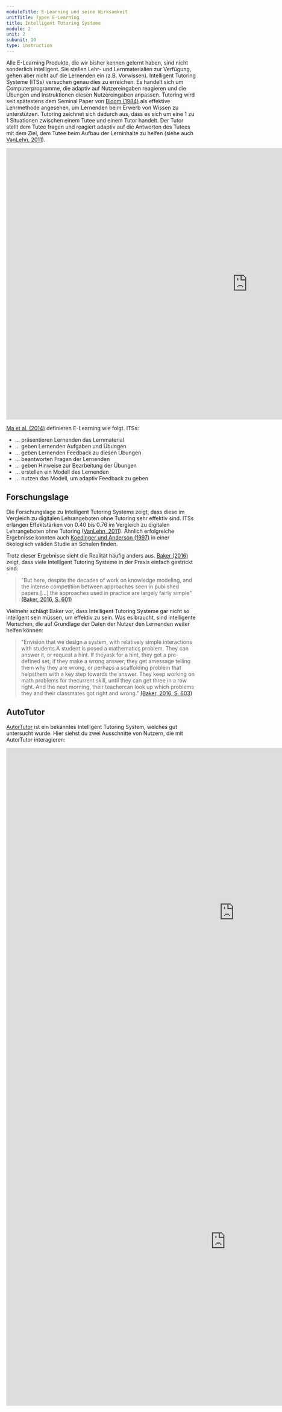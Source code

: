 ```yaml
---
moduleTitle: E-Learning und seine Wirksamkeit
unitTitle: Typen E-Learning
title: Intelligent Tutoring Systeme
module: 2
unit: 2
subunit: 10
type: instruction
---
```


Alle E-Learning Produkte, die wir bisher kennen gelernt haben, sind nicht sonderlich intelligent. Sie stellen Lehr- und Lernmaterialien zur Verfügung, gehen aber nicht auf die Lernenden ein (z.B. Vorwissen). Intelligent Tutoring Systeme (ITSs) versuchen genau dies zu erreichen. Es handelt sich um Computerprogramme, die adaptiv auf Nutzereingaben reagieren und die Übungen und Instruktionen diesen Nutzereingaben anpassen. Tutoring wird seit spätestens dem Seminal Paper von [Bloom (1984)](https://journals.sagepub.com/doi/pdf/10.3102/0013189X013006004) als effektive Lehrmethode angesehen, um Lernenden beim Erwerb von Wissen zu unterstützen. Tutoring zeichnet sich dadurch aus, dass es sich um eine 1 zu 1 Situationen zwischen einem Tutee und einem Tutor handelt. Der Tutor stellt dem Tutee fragen und reagiert adaptiv auf die Antworten des Tutees mit dem Ziel, dem Tutee beim Aufbau der Lerninhalte zu helfen (siehe auch [VanLehn, 2011](https://www.tandfonline.com/doi/full/10.1080/00461520.2011.611369)). 

<iframe width="1280" height="720" src="https://www.youtube.com/embed/Z78ecsa2JD4" frameborder="0" allow="accelerometer; autoplay; encrypted-media; gyroscope; picture-in-picture" allowfullscreen></iframe>

[Ma et al. (2014)](https://www.semanticscholar.org/paper/Intelligent-Tutoring-Systems-and-Learning-Outcomes-Ma-Fraser/9581009c34216cac062888c5ccf055453db17881) definieren E-Learning wie folgt. ITSs: 

* ... präsentieren Lernenden das Lernmaterial
* ... geben Lernenden Aufgaben und Übungen
* ... geben Lernenden Feedback zu diesen Übungen
* ... beantworten Fragen der Lernenden
* ... geben Hinweise zur Bearbeitung der Übungen
* ... erstellen ein Modell des Lernenden 
* ... nutzen das Modell, um adaptiv Feedback zu geben

## Forschungslage

Die Forschungslage zu Intelligent Tutoring Systems zeigt, dass diese im Vergleich zu digitalen Lehrangeboten ohne Tutoring sehr effektiv sind. ITSs erlangen Effektstärken von 0.40 bis 0.76 im Vergleich zu digitalen Lehrangeboten ohne Tutoring ([VanLehn, 2011](https://www.tandfonline.com/doi/full/10.1080/00461520.2011.611369)). Ähnlich erfolgreiche Ergebnisse konnten auch [Koedinger und Anderson (1997)](https://telearn.archives-ouvertes.fr/hal-00197383/) in einer ökologisch validen Studie an Schulen finden. 

Trotz dieser Ergebnisse sieht die Realität häufig anders aus. [Baker (2016)](https://link.springer.com/article/10.1007/s40593-016-0105-0) zeigt, dass viele Intelligent Tutoring Systeme in der Praxis einfach gestrickt sind:

> "But here, despite the decades of work on knowledge modeling, and the intense competition between approaches seen in published papers [...] the approaches used in practice are largely fairly simple" [(Baker, 2016, S. 601)](https://link.springer.com/article/10.1007/s40593-016-0105-0)

Vielmehr schlägt Baker vor, dass Intelligent Tutoring Systeme gar nicht so intellgent sein müssen, um effektiv zu sein. Was es braucht, sind intelligente Menschen, die auf Grundlage der Daten der Nutzer den Lernenden weiter helfen können: 

> "Envision that we design a system, with relatively simple interactions with students.A student is posed a mathematics problem. They can answer it, or request a hint. If theyask for a hint, they get a pre-defined set; if they make a wrong answer, they get amessage telling them why they are wrong, or perhaps a scaffolding problem that helpsthem with a key step towards the answer. They keep working on math problems for thecurrent skill, until they can get three in a row right. And the next morning, their teachercan look up which problems they and their classmates got right and wrong." [(Baker, 2016, S. 603)](https://link.springer.com/article/10.1007/s40593-016-0105-0)


## AutoTutor

[AutorTutor](https://ieeexplore.ieee.org/abstract/document/1532370/) ist ein bekanntes Intelligent Tutoring System, welches gut untersucht wurde. Hier siehst du zwei Ausschnitte von Nutzern, die mit AutorTutor interagieren:

<iframe width="1209" height="872" src="https://www.youtube.com/embed/aPcoZPjL2G8" frameborder="0" allow="accelerometer; autoplay; encrypted-media; gyroscope; picture-in-picture" allowfullscreen></iframe>

<iframe width="1163" height="872" src="https://www.youtube.com/embed/ZDivTscX4j0" frameborder="0" allow="accelerometer; autoplay; encrypted-media; gyroscope; picture-in-picture" allowfullscreen></iframe>
